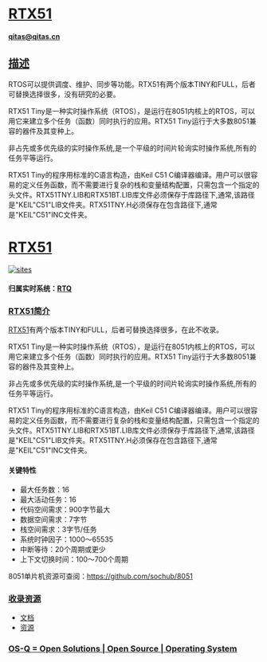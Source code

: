 ﻿# [RTX51](https://github.com/qitas/RTX51) 

#### qitas@qitas.cn

## [描述](https://github.com/qitas/RTX51/wiki) 

RTOS可以提供调度、维护、同步等功能。RTX51有两个版本TINY和FULL，后者可替换选择很多，没有研究的必要。

RTX51 Tiny是一种实时操作系统（RTOS），是运行在8051内核上的RTOS，可以用它来建立多个任务（函数）同时执行的应用。RTX51 Tiny运行于大多数8051兼容的器件及其变种上。

非占先或多优先级的实时操作系统,是一个平级的时间片轮询实时操作系统,所有的任务平等运行。

RTX51 Tiny的程序用标准的C语言构造，由Keil C51 C编译器编译。用户可以很容易的定义任务函数，而不需要进行复杂的栈和变量结构配置，只需包含一个指定的头文件。RTX51TNY.LIB和RTX51BT.LIB库文件必须保存于库路径下,通常,该路径是"KEIL"C51"LIB文件夹。RTX51TNY.H必须保存在包含路径下,通常是"KEIL"C51"INC文件夹。




# [RTX51](https://github.com/OS-Q/RTX51) 

[![sites](http://182.61.61.133/link/resources/OSQ.png)](http://www.OS-Q.com)

#### 归属实时系统：[RTQ](https://github.com/OS-Q/RTQ)

### [RTX51简介](https://github.com/OS-Q/RTX51/wiki)

[RTX51](https://github.com/OS-Q/RTX51)有两个版本TINY和FULL，后者可替换选择很多，在此不收录。

RTX51 Tiny是一种实时操作系统（RTOS），是运行在8051内核上的RTOS，可以用它来建立多个任务（函数）同时执行的应用。RTX51 Tiny运行于大多数8051兼容的器件及其变种上。

非占先或多优先级的实时操作系统,是一个平级的时间片轮询实时操作系统,所有的任务平等运行。

RTX51 Tiny的程序用标准的C语言构造，由Keil C51 C编译器编译。用户可以很容易的定义任务函数，而不需要进行复杂的栈和变量结构配置，只需包含一个指定的头文件。RTX51TNY.LIB和RTX51BT.LIB库文件必须保存于库路径下,通常,该路径是"KEIL"C51"LIB文件夹。RTX51TNY.H必须保存在包含路径下,通常是"KEIL"C51"INC文件夹。


#### 关键特性

* 最大任务数：16
* 最大活动任务：16
* 代码空间需求：900字节最大
* 数据空间需求：7字节
* 栈空间需求：3字节/任务
* 系统时钟因子：1000～65535
* 中断等待：20个周期或更少
* 上下文切换时间：100～700个周期

8051单片机资源可查阅：https://github.com/sochub/8051

### [收录资源](https://github.com/OS-Q) 

* [文档](docs/)
* [资源](src/)

### [OS-Q = Open Solutions | Open Source |  Operating System ](http://www.OS-Q.com)